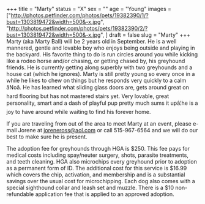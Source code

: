 +++
title = "Marty"
status = "X"
sex = ""
age = "Young"
images = ["http://photos.petfinder.com/photos/pets/19382390/1/?bust=1303819472&width=500&-x.jpg",
"http://photos.petfinder.com/photos/pets/19382390/2/?bust=1303819472&width=500&-x.jpg",
]
draft = false
slug = "Marty"
+++
Marty (aka Marty Ball) will be 2 years old in September.  He is a well mannered, gentle and lovable boy who enjoys being outside and playing in the backyard.  His favorite thing to do is run circles around you while kicking like a rodeo horse and/or chasing, or getting chased by, his greyhound friends.  He is currently getting along superbly with two greyhounds and a house cat (which he ignores).  Marty is still pretty young so every once in a while he likes to chew on things but he responds very quickly to a calm âNoâ.  He has learned what sliding glass doors are, gets around great on hard flooring but has not mastered stairs yet.  Very lovable, great personality, smart and a dash of playful pup pretty much sums it upâ¦he is a joy to have around while waiting to find his forever home.


If you are traveling from out of the area to meet Marty at an event, please e-mail Jorene at joreneross@aol.com or call 515-967-6564 and we will do our best to make sure he is present.

The adoption fee for greyhounds through HGA is $250. This fee pays for medical costs including spay/neuter surgery, shots, parasite treatments, and teeth cleaning. HGA also microchips every greyhound prior to adoption as a permanent form of ID. The additional cost for this service is $16.99 which covers the chip, activation, and membership and is a substantial savings over the usual cost for microchipping. Each dog also comes with a special sighthound collar and leash set and muzzle. There is a $10 non-refundable application fee that is applied to an approved adoption.

